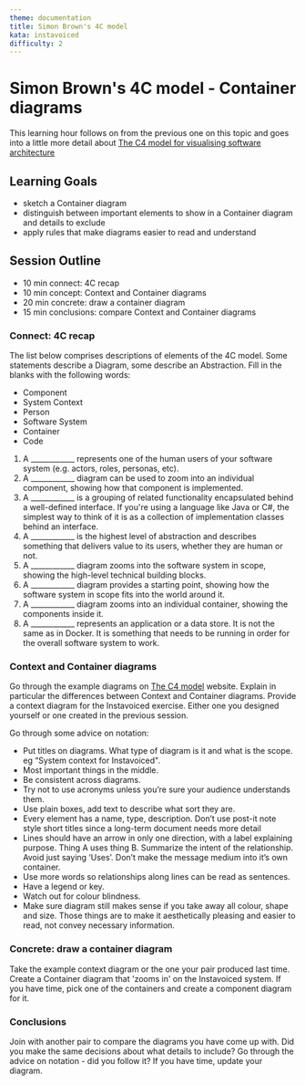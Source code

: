 ```yaml
---
theme: documentation
title: Simon Brown's 4C model
kata: instavoiced
difficulty: 2
---
```


# Simon Brown's 4C model - Container diagrams

This learning hour follows on from the previous one on this topic and goes into a little more detail about [The C4 model for visualising software architecture](https://c4model.com/)

## Learning Goals
- sketch a Container diagram
- distinguish between important elements to show in a Container diagram and details to exclude
- apply rules that make diagrams easier to read and understand

## Session Outline

* 10 min connect: 4C recap 
* 10 min concept: Context and Container diagrams
* 20 min concrete: draw a container diagram 
* 15 min conclusions: compare Context and Container diagrams

### Connect: 4C recap
The list below comprises descriptions of elements of the 4C model. Some statements describe a Diagram, some describe an Abstraction. Fill in the blanks with the following words:

- Component
- System Context
- Person
- Software System
- Container
- Code

1. A ____________ represents one of the human users of your software system (e.g. actors, roles, personas, etc).
1. A ____________ diagram can be used to zoom into an individual component, showing how that component is implemented.
1. A ____________ is a grouping of related functionality encapsulated behind a well-defined interface. If you're using a language like Java or C#, the simplest way to think of it is as a collection of implementation classes behind an interface.
1. A ____________ is the highest level of abstraction and describes something that delivers value to its users, whether they are human or not.
1. A ____________ diagram zooms into the software system in scope, showing the high-level technical building blocks.
1. A ____________ diagram provides a starting point, showing how the software system in scope fits into the world around it.
1. A ____________ diagram zooms into an individual container, showing the components inside it.
1. A ____________ represents an application or a data store. It is not the same as in Docker. It is something that needs to be running in order for the overall software system to work.

### Context and Container diagrams

Go through the example diagrams on [The C4 model](https://c4model.com/) website. Explain in particular the differences between Context and Container diagrams. Provide a context diagram for the Instavoiced exercise. Either one you designed yourself or one created in the previous session.

Go through some advice on notation:
- Put titles on diagrams. What type of diagram is it and what is the scope. eg “System context for Instavoiced".
- Most important things in the middle.
- Be consistent across diagrams.
- Try not to use acronyms unless you’re sure your audience understands them.
- Use plain boxes, add text to describe what sort they are.
- Every element has a name, type, description. Don’t use post-it note style short titles since a long-term document needs more detail
- Lines should have an arrow in only one direction, with a label explaining purpose. Thing A uses thing B. Summarize the intent of the relationship. Avoid just saying ‘Uses’. Don’t make the message medium into it’s own container.
- Use more words so relationships along lines can be read as sentences.
- Have a legend or key.
- Watch out for colour blindness.
- Make sure diagram still makes sense if you take away all colour, shape and size. Those things are to make it aesthetically pleasing and easier to read, not convey necessary information.


### Concrete: draw a container diagram
Take the example context diagram or the one your pair produced last time. Create a Container diagram that 'zooms in' on the Instavoiced system. If you have time, pick one of the containers and create a component diagram for it.

### Conclusions
Join with another pair to compare the diagrams you have come up with. Did you make the same decisions about what details to include? Go through the advice on notation - did you follow it? If you have time, update your diagram.



